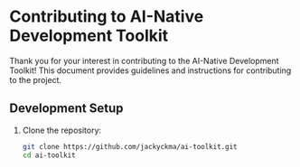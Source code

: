# Contributing to AI-Native Development Toolkit

Thank you for your interest in contributing to the AI-Native Development Toolkit! This document provides guidelines and instructions for contributing to the project.

## Development Setup

1. Clone the repository:
   ```bash
   git clone https://github.com/jackyckma/ai-toolkit.git
   cd ai-toolkit
   ```